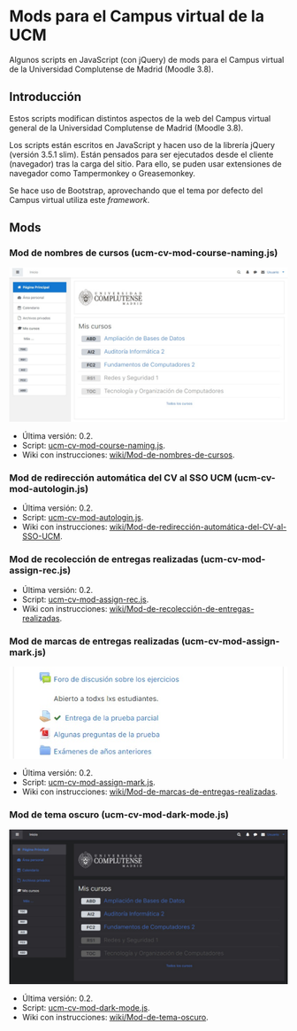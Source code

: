 # Mods para el Campus virtual de la UCM

Algunos scripts en JavaScript (con jQuery) de mods para el Campus virtual de la Universidad Complutense de Madrid (Moodle 3.8).

## Introducción

Estos scripts modifican distintos aspectos de la web del Campus virtual general de la Universidad Complutense de Madrid (Moodle 3.8).

Los scripts están escritos en JavaScript y hacen uso de la librería jQuery (versión 3.5.1 slim). Están pensados para ser ejecutados desde el cliente (navegador) tras la carga del sitio. Para ello, se puden usar extensiones de navegador como Tampermonkey o Greasemonkey.

Se hace uso de Bootstrap, aprovechando que el tema por defecto del Campus virtual utiliza este _framework_.

## Mods

### Mod de nombres de cursos (ucm-cv-mod-course-naming.js)

![Demostración del cambio de nombre en la lista de sitios principal](https://raw.githubusercontent.com/juancrrn/ucm-cv-mods/for-moodle-3.8/screenshots/screenshot-course-list-home.jpg)

- Última versión: 0.2.
- Script: [ucm-cv-mod-course-naming.js](https://github.com/juancrrn/ucm-cv-mods/blob/for-moodle-3.8/ucm-cv-mod-course-naming.js).
- Wiki con instrucciones: [wiki/Mod-de-nombres-de-cursos](https://github.com/juancrrn/ucm-cv-mods/wiki/Mod-de-nombres-de-cursos).

### Mod de redirección automática del CV al SSO UCM (ucm-cv-mod-autologin.js)

- Última versión: 0.2.
- Script: [ucm-cv-mod-autologin.js](https://github.com/juancrrn/ucm-cv-mods/blob/for-moodle-3.8/ucm-cv-mod-autologin.js).
- Wiki con instrucciones: [wiki/Mod-de-redirección-automática-del-CV-al-SSO-UCM](https://github.com/juancrrn/ucm-cv-mods/wiki/Mod-de-redirecci%C3%B3n-autom%C3%A1tica-del-CV-al-SSO-UCM).

### Mod de recolección de entregas realizadas (ucm-cv-mod-assign-rec.js)

- Última versión: 0.2.
- Script: [ucm-cv-mod-assign-rec.js](https://github.com/juancrrn/ucm-cv-mods/blob/for-moodle-3.8/ucm-cv-mod-assign-rec.js).
- Wiki con instrucciones: [wiki/Mod-de-recolección-de-entregas-realizadas](https://github.com/juancrrn/ucm-cv-mods/wiki/Mod-de-recolecci%C3%B3n-de-entregas-realizadas).

### Mod de marcas de entregas realizadas (ucm-cv-mod-assign-mark.js)

![Demostración de las insignias de entrega en la vista de un curso](https://raw.githubusercontent.com/juancrrn/ucm-cv-mods/for-moodle-3.8/screenshots/screenshot-assign-marks.jpg)

- Última versión: 0.2.
- Script: [ucm-cv-mod-assign-mark.js](https://github.com/juancrrn/ucm-cv-mods/blob/for-moodle-3.8/ucm-cv-mod-assign-mark.js).
- Wiki con instrucciones: [wiki/Mod-de-marcas-de-entregas-realizadas](https://github.com/juancrrn/ucm-cv-mods/wiki/Mod-de-marcas-de-entregas-realizadas).

### Mod de tema oscuro (ucm-cv-mod-dark-mode.js)

![Demostración del tema oscuro en la lista de sitios principal](https://raw.githubusercontent.com/juancrrn/ucm-cv-mods/for-moodle-3.8/screenshots/screenshot-dark.jpg)

- Última versión: 0.2.
- Script: [ucm-cv-mod-dark-mode.js](https://github.com/juancrrn/ucm-cv-mods/blob/for-moodle-3.8/ucm-cv-mod-dark-mode.js).
- Wiki con instrucciones: [wiki/Mod-de-tema-oscuro](https://github.com/juancrrn/ucm-cv-mods/wiki/Mod-de-tema-oscuro).
